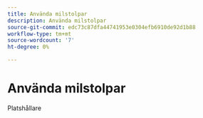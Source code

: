 ```yaml
---
title: Använda milstolpar
description: Använda milstolpar
source-git-commit: edc73c87dfa44741953e0304efb6910de92d1b88
workflow-type: tm+mt
source-wordcount: '7'
ht-degree: 0%

---
```


# Använda milstolpar

Platshållare

<!--
This is a comment. Validation ignores it.
-->
